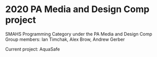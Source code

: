 # 2020 PA Media and Design Comp project
SMAHS Programming Category under the PA Media and Design Comp
Group members: Ian Timchak, Alex Brow, Andrew Gerber

Current project: AquaSafe
